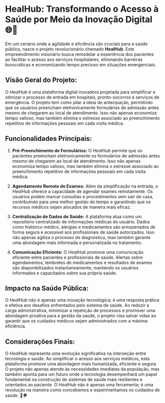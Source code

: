 # **HealHub: Transformando o Acesso à Saúde por Meio da Inovação Digital** 🌐🏥

Em um cenário onde a agilidade e eficiência são cruciais para a saúde pública, nasce o projeto revolucionário chamado **HealHub**. Este empreendimento visionário busca remodelar a experiência dos pacientes ao facilitar o acesso aos serviços hospitalares, eliminando barreiras burocráticas e economizando tempo precioso em situações emergenciais.

## **Visão Geral do Projeto:**
O *HealHub* é uma plataforma digital inovadora projetada para simplificar e otimizar o processo de entrada em hospitais, pronto-socorros e serviços de emergência. O projeto tem como pilar a ideia de antecipação, permitindo que os usuários preencham eletronicamente formulários de admissão antes mesmo de chegarem ao local de atendimento. Isso não apenas economiza tempo valioso, mas também elimina o estresse associado ao preenchimento repetitivo de informações pessoais em cada visita médica.

## **Funcionalidades Principais:**
1. **Pré-Preenchimento de Formulários:**
   O *HealHub* permite que os pacientes preencham eletronicamente os formulários de admissão antes mesmo de chegarem ao local de atendimento. Isso não apenas economiza tempo valioso, mas também elimina o estresse associado ao preenchimento repetitivo de informações pessoais em cada visita médica.

2. **Agendamento Remoto de Exames:**
   Além da simplificação na entrada, o *HealHub* oferece a capacidade de agendar exames remotamente. Os usuários podem marcar consultas e procedimentos sem sair de casa, contribuindo para uma melhor gestão do tempo e garantindo que os recursos médicos sejam alocados de maneira mais eficaz.

3. **Centralização de Dados de Saúde:**
   A plataforma atua como um repositório centralizado de informações médicas do usuário. Dados como histórico médico, alergias e medicamentos são armazenados de forma segura e acessível aos profissionais de saúde autorizados. Isso não apenas agiliza o processo de diagnóstico, mas também garante uma abordagem mais informada e personalizada no tratamento.

4. **Comunicação Eficiente:**
   O *HealHub* promove uma comunicação eficiente entre pacientes e profissionais de saúde. Alertas sobre agendamentos, lembretes de medicamentos e resultados de exames são disponibilizados instantaneamente, mantendo os usuários informados e capacitados sobre sua própria saúde.

## **Impacto na Saúde Pública:**
O *HealHub* não é apenas uma inovação tecnológica; é uma resposta prática e efetiva aos desafios enfrentados pelo sistema de saúde. Ao reduzir a carga administrativa, minimizar a repetição de processos e promover uma abordagem proativa para a gestão da saúde, o projeto visa salvar vidas ao garantir que os cuidados médicos sejam administrados com a máxima eficiência.

## **Considerações Finais:**
O *HealHub* representa uma evolução significativa na interseção entre tecnologia e saúde. Ao simplificar o acesso aos serviços médicos, esta plataforma promove uma abordagem mais humanizada, eficiente e segura. O projeto não apenas atende às necessidades imediatas da população, mas também aponta para um futuro onde a tecnologia desempenhará um papel fundamental na construção de sistemas de saúde mais resilientes e orientados ao paciente. O *HealHub* não é apenas uma ferramenta; é uma revolução na maneira como concebemos e experimentamos os cuidados de saúde. 🚀🌍
